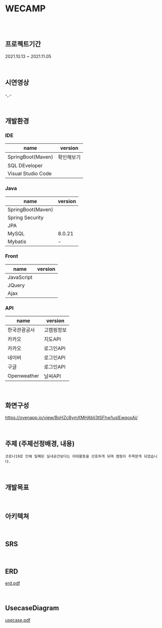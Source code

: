 WECAMP
=========

<br>
<br>

## 프로젝트기간
2021.10.13 ~ 2021.11.05

<br>

## 시연영상 
-,.-

<br>

## 개발환경
### IDE
|name|version|
|------|---|
|SpringBoot(Maven)|확인해보기|
|SQL DEveloper||
|Visual Studio Code|


### Java
|name|version|
|------|---|
|SpringBoot(Maven)||
|Spring Security||
|JPA||
|MySQL|8.0.21|
|Mybatis|-|

### Front
|name|version|
|------|---|
|JavaScript||
|JQuery||
|Ajax|| 

### API
|name|version|
|------|---|
|한국관광공사|고캠핑정보|
|카카오|지도API|
|카카오|로그인API|
|네이버|로그인API|
|구글|로그인API|
|Openweather|날씨API|


<br>

## 화면구성
https://ovenapp.io/view/BoHZcBymXMHAbli3tSFhw1usIEwqosAi/

<br>

## 주제 (주제선정배경, 내용)
`코로나19로 인해 밀폐된 실내공간보다는 야외활동을 선호하게 되며 캠핑이 주목받게 되었습니다.`

<br>

## 개발목표

<br>


## 아키텍쳐

<br>

## SRS

<br>

## ERD
[erd.pdf](https://github.com/yoozung/WECAMP-Spring-Project/files/7512555/erd.pdf)


<br>

## UsecaseDiagram
[usecase.pdf](https://github.com/yoozung/WECAMP-Spring-Project/files/7512497/usecase.pdf)
